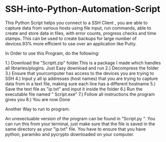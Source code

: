 # SSH-into-Python-Automation-Script



This Python Script helps you connect to a SSH Client , you are able to capture data from various hosts using file input, run commands, able to create and store data in files, with error counts, progress checks and time stamps. This can be used to create backups for large number of devices.93% more efficient to use over an application like Putty.



In Order to use this Program, do the following: 

1.) Download the "Scriptt.zip" folder.This is a package I made which handles all libraries/plugins. Just Easy download and run
2.) Decompress the folder 
3.) Ensure that yourcomputer has access to the devices you are trying to SSH 
4.) Input y all ip addresses (host names) that you are trying to capture data from in a text file, making sure each line has a different hostname
5.) Save the text file as "ip.txt" and input it inside the folder 
6.) Run the executable file named " Script.exe" 
7.) Follow all instructions the program gives you 
8.) You are now Done









Another Way to run to program:

An unexectuable version of the program can be found in "Script.py ". You can run this from your terminal, just make sure that the file is saved in the same directory as your "ip.txt" file. You have to ensure that you have python, paramiko and pycrypto downloaded on your computer. 
